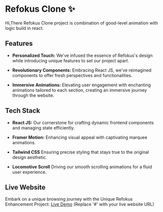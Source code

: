 #  Refokus Clone   ✨

 Hi,There Refokus Clone project is combination of good-level  animation with logic build in react. 

## Features

- **Personalized Touch:** We've infused the essence of Refokus's design while introducing unique features to set our project apart.
  
- **Revolutionary Components:** Embracing React JS, we've reimagined components to offer fresh perspectives and functionalities.

- **Immersive Animations:** Elevating user engagement with enchanting animations tailored to each section, creating an immersive journey through the website.

## Tech Stack

- **React JS:** Our cornerstone for crafting dynamic frontend components and managing state efficiently.
  
- **Framer Motion:** Enhancing visual appeal with captivating marquee animations.
  
- **Tailwind CSS** Ensuring precise styling that stays true to the original design aesthetic.
  
- **Locomotive Scroll** Driving our smooth scrolling animations for a fluid user experience.

## Live Website

Embark on a unique browsing journey with the Unique Refokus Enhancement Project: [Live Demo](#) (Replace '#' with your live website URL)




